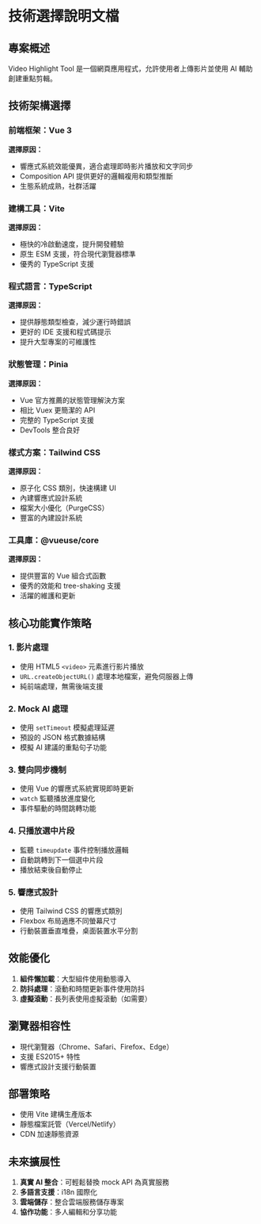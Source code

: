 # 技術選擇說明文檔

## 專案概述
Video Highlight Tool 是一個網頁應用程式，允許使用者上傳影片並使用 AI 輔助創建重點剪輯。

## 技術架構選擇

### 前端框架：Vue 3
**選擇原因：**
- 響應式系統效能優異，適合處理即時影片播放和文字同步
- Composition API 提供更好的邏輯複用和類型推斷
- 生態系統成熟，社群活躍

### 建構工具：Vite
**選擇原因：**
- 極快的冷啟動速度，提升開發體驗
- 原生 ESM 支援，符合現代瀏覽器標準
- 優秀的 TypeScript 支援

### 程式語言：TypeScript
**選擇原因：**
- 提供靜態類型檢查，減少運行時錯誤
- 更好的 IDE 支援和程式碼提示
- 提升大型專案的可維護性

### 狀態管理：Pinia
**選擇原因：**
- Vue 官方推薦的狀態管理解決方案
- 相比 Vuex 更簡潔的 API
- 完整的 TypeScript 支援
- DevTools 整合良好

### 樣式方案：Tailwind CSS
**選擇原因：**
- 原子化 CSS 類別，快速構建 UI
- 內建響應式設計系統
- 檔案大小優化（PurgeCSS）
- 豐富的內建設計系統

### 工具庫：@vueuse/core
**選擇原因：**
- 提供豐富的 Vue 組合式函數
- 優秀的效能和 tree-shaking 支援
- 活躍的維護和更新

## 核心功能實作策略

### 1. 影片處理
- 使用 HTML5 `<video>` 元素進行影片播放
- `URL.createObjectURL()` 處理本地檔案，避免伺服器上傳
- 純前端處理，無需後端支援

### 2. Mock AI 處理
- 使用 `setTimeout` 模擬處理延遲
- 預設的 JSON 格式數據結構
- 模擬 AI 建議的重點句子功能

### 3. 雙向同步機制
- 使用 Vue 的響應式系統實現即時更新
- `watch` 監聽播放進度變化
- 事件驅動的時間跳轉功能

### 4. 只播放選中片段
- 監聽 `timeupdate` 事件控制播放邏輯
- 自動跳轉到下一個選中片段
- 播放結束後自動停止

### 5. 響應式設計
- 使用 Tailwind CSS 的響應式類別
- Flexbox 布局適應不同螢幕尺寸
- 行動裝置垂直堆疊，桌面裝置水平分割

## 效能優化

1. **組件懶加載**：大型組件使用動態導入
2. **防抖處理**：滾動和時間更新事件使用防抖
3. **虛擬滾動**：長列表使用虛擬滾動（如需要）

## 瀏覽器相容性

- 現代瀏覽器（Chrome、Safari、Firefox、Edge）
- 支援 ES2015+ 特性
- 響應式設計支援行動裝置

## 部署策略

- 使用 Vite 建構生產版本
- 靜態檔案託管（Vercel/Netlify）
- CDN 加速靜態資源

## 未來擴展性

1. **真實 AI 整合**：可輕鬆替換 mock API 為真實服務
2. **多語言支援**：i18n 國際化
3. **雲端儲存**：整合雲端服務儲存專案
4. **協作功能**：多人編輯和分享功能